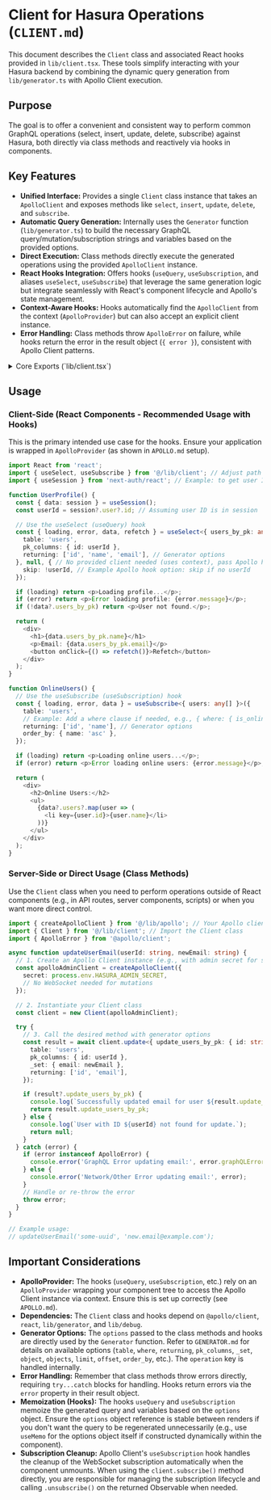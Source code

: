 # Client for Hasura Operations (`CLIENT.md`)

This document describes the `Client` class and associated React hooks provided in `lib/client.tsx`. These tools simplify interacting with your Hasura backend by combining the dynamic query generation from `lib/generator.ts` with Apollo Client execution.

## Purpose

The goal is to offer a convenient and consistent way to perform common GraphQL operations (select, insert, update, delete, subscribe) against Hasura, both directly via class methods and reactively via hooks in components.

## Key Features

*   **Unified Interface:** Provides a single `Client` class instance that takes an `ApolloClient` and exposes methods like `select`, `insert`, `update`, `delete`, and `subscribe`.
*   **Automatic Query Generation:** Internally uses the `Generator` function (`lib/generator.ts`) to build the necessary GraphQL query/mutation/subscription strings and variables based on the provided options.
*   **Direct Execution:** Class methods directly execute the generated operations using the provided `ApolloClient` instance.
*   **React Hooks Integration:** Offers hooks (`useQuery`, `useSubscription`, and aliases `useSelect`, `useSubscribe`) that leverage the same generation logic but integrate seamlessly with React's component lifecycle and Apollo's state management.
*   **Context-Aware Hooks:** Hooks automatically find the `ApolloClient` from the context (`ApolloProvider`) but can also accept an explicit client instance.
*   **Error Handling:** Class methods throw `ApolloError` on failure, while hooks return the error in the result object (`{ error }`), consistent with Apollo Client patterns.

<details>
<summary>Core Exports (`lib/client.tsx`)</summary>

*   `Client` (Class):
    *   `new Client(apolloClient: ApolloClient<any>)`: Constructor requires an initialized Apollo Client instance.
    *   `async select<TData = any>(options: Omit<GenerateOptions, 'operation'>): Promise<TData>`: Executes a query.
    *   `async insert<TData = any>(options: Omit<GenerateOptions, 'operation'>): Promise<TData>`: Executes an insert mutation.
    *   `async update<TData = any>(options: Omit<GenerateOptions, 'operation'>): Promise<TData>`: Executes an update mutation.
    *   `async delete<TData = any>(options: Omit<GenerateOptions, 'operation'>): Promise<TData>`: Executes a delete mutation.
    *   `subscribe<TData = any, TVariables = OperationVariables>(options: Omit<GenerateOptions, 'operation'>): Observable<FetchResult<TData>>`: Initiates a subscription, returning an Apollo Observable.
*   `useClient(providedClient?: ApolloClient<any> | null): ApolloClient<any>`: Hook to retrieve the Apollo Client instance (prefers provided, falls back to context, throws if none).
*   `useQuery<TData = any>(options: Omit<GenerateOptions, 'operation'>, providedClient?: ApolloClient<any> | null, hookOptions?: Omit<UseQueryOptions, ...>): HookResult<TData>`: Hook to perform a query.
*   `useSelect`: Alias for `useQuery`.
*   `useSubscription<TData = any>(options: Omit<GenerateOptions, 'operation'>, providedClient?: ApolloClient<any> | null, hookOptions?: Omit<UseSubscriptionOptions, ...>): HookResult<TData>`: Hook to perform a subscription.
*   `useSubscribe`: Alias for `useSubscription`.
*   `HookResult<TData>` (Interface): Defines the return structure for `useQuery` and `useSubscription`, including `loading`, `data`, `error`, `generatedQuery`, `generatedVariables`, and other Apollo hook return values.

</details>

## Usage

### Client-Side (React Components - Recommended Usage with Hooks)

This is the primary intended use case for the hooks. Ensure your application is wrapped in `ApolloProvider` (as shown in `APOLLO.md` setup).

```typescript
import React from 'react';
import { useSelect, useSubscribe } from '@/lib/client'; // Adjust path
import { useSession } from 'next-auth/react'; // Example: to get user ID

function UserProfile() {
  const { data: session } = useSession();
  const userId = session?.user?.id; // Assuming user ID is in session

  // Use the useSelect (useQuery) hook
  const { loading, error, data, refetch } = useSelect<{ users_by_pk: any }>({
    table: 'users',
    pk_columns: { id: userId },
    returning: ['id', 'name', 'email'], // Generator options
  }, null, { // No provided client needed (uses context), pass Apollo hook options
    skip: !userId, // Example Apollo hook option: skip if no userId
  });

  if (loading) return <p>Loading profile...</p>;
  if (error) return <p>Error loading profile: {error.message}</p>;
  if (!data?.users_by_pk) return <p>User not found.</p>;

  return (
    <div>
      <h1>{data.users_by_pk.name}</h1>
      <p>Email: {data.users_by_pk.email}</p>
      <button onClick={() => refetch()}>Refetch</button>
    </div>
  );
}

function OnlineUsers() {
  // Use the useSubscribe (useSubscription) hook
  const { loading, error, data } = useSubscribe<{ users: any[] }>({
    table: 'users',
    // Example: Add a where clause if needed, e.g., { where: { is_online: {_eq: true} } }
    returning: ['id', 'name'], // Generator options
    order_by: { name: 'asc' },
  });

  if (loading) return <p>Loading online users...</p>;
  if (error) return <p>Error loading online users: {error.message}</p>;

  return (
    <div>
      <h2>Online Users:</h2>
      <ul>
        {data?.users?.map(user => (
          <li key={user.id}>{user.name}</li>
        ))}
      </ul>
    </div>
  );
}
```

### Server-Side or Direct Usage (Class Methods)

Use the `Client` class when you need to perform operations outside of React components (e.g., in API routes, server components, scripts) or when you want more direct control.

```typescript
import { createApolloClient } from '@/lib/apollo'; // Your Apollo client setup
import { Client } from '@/lib/client'; // Import the Client class
import { ApolloError } from '@apollo/client';

async function updateUserEmail(userId: string, newEmail: string) {
  // 1. Create an Apollo Client instance (e.g., with admin secret for server-side)
  const apolloAdminClient = createApolloClient({
    secret: process.env.HASURA_ADMIN_SECRET,
    // No WebSocket needed for mutations
  });

  // 2. Instantiate your Client class
  const client = new Client(apolloAdminClient);

  try {
    // 3. Call the desired method with generator options
    const result = await client.update<{ update_users_by_pk: { id: string; email: string } }>({
      table: 'users',
      pk_columns: { id: userId },
      _set: { email: newEmail },
      returning: ['id', 'email'],
    });

    if (result?.update_users_by_pk) {
      console.log(`Successfully updated email for user ${result.update_users_by_pk.id} to ${result.update_users_by_pk.email}`);
      return result.update_users_by_pk;
    } else {
      console.log(`User with ID ${userId} not found for update.`);
      return null;
    }
  } catch (error) {
    if (error instanceof ApolloError) {
      console.error('GraphQL Error updating email:', error.graphQLErrors);
    } else {
      console.error('Network/Other Error updating email:', error);
    }
    // Handle or re-throw the error
    throw error;
  }
}

// Example usage:
// updateUserEmail('some-uuid', 'new.email@example.com');
```

## Important Considerations

*   **ApolloProvider:** The hooks (`useQuery`, `useSubscription`, etc.) rely on an `ApolloProvider` wrapping your component tree to access the Apollo Client instance via context. Ensure this is set up correctly (see `APOLLO.md`).
*   **Dependencies:** The `Client` class and hooks depend on `@apollo/client`, `react`, `lib/generator`, and `lib/debug`.
*   **Generator Options:** The `options` passed to the class methods and hooks are directly used by the `Generator` function. Refer to `GENERATOR.md` for details on available options (`table`, `where`, `returning`, `pk_columns`, `_set`, `object`, `objects`, `limit`, `offset`, `order_by`, etc.). The `operation` key is handled internally.
*   **Error Handling:** Remember that class methods throw errors directly, requiring `try...catch` blocks for handling. Hooks return errors via the `error` property in their result object.
*   **Memoization (Hooks):** The hooks `useQuery` and `useSubscription` memoize the generated query and variables based on the `options` object. Ensure the `options` object reference is stable between renders if you don't want the query to be regenerated unnecessarily (e.g., use `useMemo` for the options object itself if constructed dynamically within the component).
*   **Subscription Cleanup:** Apollo Client's `useSubscription` hook handles the cleanup of the WebSocket subscription automatically when the component unmounts. When using the `client.subscribe()` method directly, you are responsible for managing the subscription lifecycle and calling `.unsubscribe()` on the returned Observable when needed. 